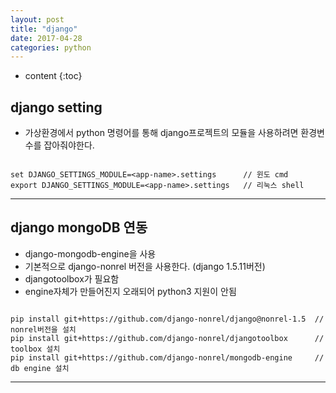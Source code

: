 ```yaml
---
layout: post
title: "django"
date: 2017-04-28
categories: python
---
```


* content
{:toc}

## django setting
* 가상환경에서 python 명령어를 통해 django프로젝트의 모듈을 사용하려면 환경변수를 잡아줘야한다.
```

set DJANGO_SETTINGS_MODULE=<app-name>.settings      // 윈도 cmd
export DJANGO_SETTINGS_MODULE=<app-name>.settings   // 리눅스 shell

```
***

## django mongoDB 연동
* django-mongodb-engine을 사용
* 기본적으로 django-nonrel 버전을 사용한다. (django 1.5.11버전)
* djangotoolbox가 필요함
* engine자체가 만들어진지 오래되어 python3 지원이 안됨

```

pip install git+https://github.com/django-nonrel/django@nonrel-1.5  // nonrel버전을 설치
pip install git+https://github.com/django-nonrel/djangotoolbox      // toolbox 설치
pip install git+https://github.com/django-nonrel/mongodb-engine     // db engine 설치

```
***